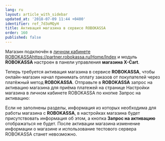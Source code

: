 ```yaml
---
lang: ru
layout: article_with_sidebar
updated_at: '2018-07-09 11:44 +0400'
identifier: ref_7d3oMQyH
title: Активация магазина в сервисе ROBOKASSA
order: 160
published: false
---
```

Магазин подключён в [личном кабинете ROBOKASSAhttps://partner.robokassa.ru/Home/Index](https://partner.robokassa.ru/Home/Index "Активация магазина в сервисе ROBOKASSA") и модуль **ROBOKASSA** настроен в панели управления **магазина X-Cart**.

Теперь требуется активация магазина в сервисе **ROBOKASSA**, чтобы онлайн-магазин начал принимать оплату заказов от покупателей через платёжный метод **ROBOKASSA**. Отправьте в **ROBOKASSA** запрос на активацию магазина для приёма платежей на странице Настройки магазина в личном кабинете ROBOKASSA по кнопке Запрос на активацию:

Если не заполнены разделы, информация из которых необходима для работы магазина с **ROBOKASSA**,  в настройках магазина будет присутствовать информация об этом, а кнопка **Запрос на активацию** отображаться не будет.
После активации магазина изменение информации о магазине и использование тестового сервера ROBOKASSA станет невозможно.
